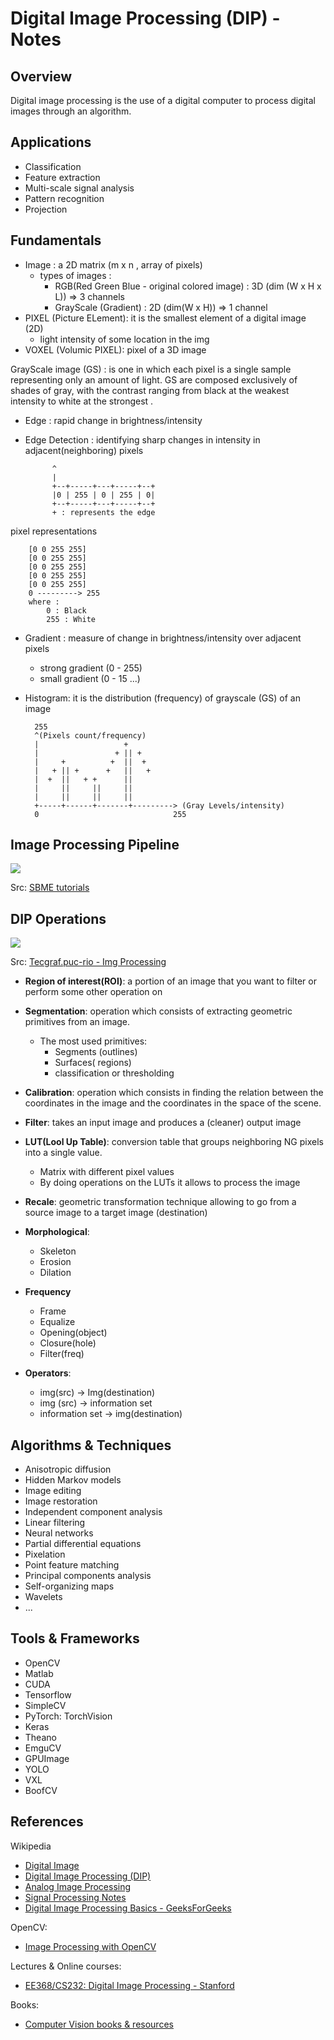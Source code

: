 # Digital Image Processing (DIP) - Notes

## Overview

Digital image processing is the use of a digital computer to process digital images through an algorithm.

## Applications 

- Classification
- Feature extraction
- Multi-scale signal analysis
- Pattern recognition
- Projection


## Fundamentals

- Image : a 2D matrix (m x n , array of pixels) 
  - types of images : 
    - RGB(Red Green Blue - original colored image) : 3D (dim (W x H x L))  => 3 channels
    - GrayScale (Gradient) : 2D (dim(W x H)) => 1 channel
- PIXEL (Picture ELement): it is the smallest element of a digital image (2D)
  - light intensity of some location in the img 
- VOXEL (Volumic PIXEL): pixel of a 3D image
  
GrayScale image (GS) : is one in which each pixel is a single sample representing only an amount of light. GS are composed exclusively of shades of gray, with the contrast ranging from black at the weakest intensity to white at the strongest
.
- Edge : rapid change in brightness/intensity
- Edge Detection : identifying sharp changes in intensity in adjacent(neighboring) pixels 
  
            ^
            |
            +--+-----+---+-----+--+
            |0 | 255 | 0 | 255 | 0|
            +--+-----+---+-----+--+
            + : represents the edge 
pixel representations

        [0 0 255 255]
        [0 0 255 255]
        [0 0 255 255]
        [0 0 255 255]
        [0 0 255 255]
        0 ---------> 255
        where : 
            0 : Black 
            255 : White 

- Gradient : measure of change in brightness/intensity over adjacent pixels 
  - strong gradient (0 - 255)
  - small gradient (0 - 15 ...)

- Histogram: it is the distribution (frequency) of grayscale (GS) of an image

        255
        ^(Pixels count/frequency)
        |                   +
        |                 + || +
        |     +          +  ||  +
        |   + || +      +   ||   +
        |  +  ||   + +      ||
        |     ||     ||     ||
        |     ||     ||     ||           
        +-----+------+-------+---------> (Gray Levels/intensity)
        0                              255

## Image Processing Pipeline

![](https://sbme-tutorials.github.io/2019/intro-to-BME/images/blk-diagram.png)

Src: [SBME tutorials](https://sbme-tutorials.github.io/2019/intro-to-BME/notes/12_week12.html)

## DIP Operations

![](https://www.tecgraf.puc-rio.br/im/en/doxygen/group__process.png)

Src: [Tecgraf.puc-rio - Img Processing](https://www.tecgraf.puc-rio.br/im/en/doxygen/group__process.html)

- **Region of ​​interest(ROI)**: a portion of an image that you want to filter or perform some other operation on
- **Segmentation**: operation which consists of extracting geometric primitives from an image.
    - The most used primitives:
        - Segments (outlines)
        - Surfaces( regions)
        - classification or thresholding
- **Calibration**: operation which consists in finding the relation between the coordinates in the image and the coordinates in the space of the scene.
- **Filter**: takes an input image and produces a (cleaner) output image
- **LUT(Lool Up Table)**: conversion table that groups neighboring NG pixels into a single value.
    - Matrix with different pixel values
    - By doing operations on the LUTs it allows to process the image
- **Recale**: geometric transformation technique allowing to go from a source image to a target image (destination)

- **Morphological**:
  - Skeleton
  - Erosion
  - Dilation
- **Frequency**
  - Frame
  - Equalize
  - Opening(object)
  - Closure(hole)
  - Filter(freq)
- **Operators**:
  - img(src) -> Img(destination)
  - img (src) -> information set
  - information set -> img(destination)


## Algorithms & Techniques

- Anisotropic diffusion
- Hidden Markov models
- Image editing
- Image restoration
- Independent component analysis
- Linear filtering
- Neural networks
- Partial differential equations
- Pixelation
- Point feature matching
- Principal components analysis
- Self-organizing maps
- Wavelets
- ...


## Tools & Frameworks

- OpenCV
- Matlab
- CUDA
- Tensorflow
- SimpleCV
- PyTorch: TorchVision 
- Keras 
- Theano
- EmguCV
- GPUImage
- YOLO
- VXL 
- BoofCV


## References

Wikipedia
- [Digital Image](https://en.wikipedia.org/wiki/Digital_image)
- [Digital Image Processing (DIP)](https://en.wikipedia.org/wiki/Digital_image_processing)
- [Analog Image Processing](https://en.wikipedia.org/wiki/Analog_image_processing)
- [Signal Processing Notes](https://github.com/afondiel/computer-science-notebook/tree/master/signal-processing)
- [Digital Image Processing Basics - GeeksForGeeks](https://www.geeksforgeeks.org/digital-image-processing-basics/)

OpenCV:
- [Image Processing with OpenCV](https://docs.opencv.org/4.x/d2/d96/tutorial_py_table_of_contents_imgproc.html)

Lectures & Online courses:
- [EE368/CS232: Digital Image Processing - Stanford](https://web.stanford.edu/class/ee368/handouts.html)

Books: 
- [Computer Vision books & resources](https://github.com/afondiel/cs-books/tree/main/computer-vision)

